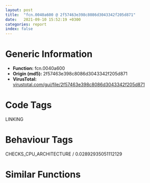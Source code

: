 ```yaml
---
layout: post
title:  "fcn.0040a600 @ 2f57463e398c8086d3043342f205d871"
date:   2021-09-10 15:52:19 +0300
categories: report
index: false
---
```


# Generic Information
- **Function:** fcn.0040a600
- **Origin (md5):** 2f57463e398c8086d3043342f205d871
- **VirusTotal:** [virustotal.com/gui/file/2f57463e398c8086d3043342f205d871][virustotal_ref]

# Code Tags
<span class="tag" id="LINKING">LINKING</span>


# Behaviour Tags
<span class="bhv-tag" id="CHECKS_CPU_ARCHITECTURE">CHECKS_CPU_ARCHITECTURE / 0.02892935051112129</span>

# Similar Functions
<script type="text/javascript" src="https://www.gstatic.com/charts/loader.js"></script>
<script type="text/javascript">

    google.charts.load('current', {'packages':['corechart']});
    google.charts.setOnLoadCallback(drawChart);

    function drawChart() {
    var data = new google.visualization.DataTable();
        data.addColumn('number', 'X');
        data.addColumn('number', 'Y');
        data.addColumn({type: 'string', role: 'tooltip', 'p': {'html': true}});
        data.addColumn({'type': 'string', 'role': 'style'});
        
        data.addRows([
    [-138.97390747070312, 272.18084716796875, '<b><a href="/report/fcn.0040a600@2f57463e398c8086d3043342f205d871">fcn.0040a600</a><br>@2f57463e398c8086d3043342f205d871</b><br>push ebp<br>mov ebp, esp<br>sub esp, 0xc<br>mov dword[ebp-4], 0<br>jmp 0x40a618<br>mov eax, dword[ebp-4]<br>add eax, 1<br>mov dword[ebp-4], eax<br>mov ecx, dword[ebp+8]<br>cmp dword[ecx*4+0x49f5f4], 2<br>jge 0x40a69f<br>mov edx, 1<br>mov eax, dword[ebp+8]<br>lea ecx, [eax*4+0x49f5f4]<br>xor eax, eax<br>lock cmpxchg<br>test eax, eax<br>jne 0x40a676<br>mov edx, dword[ebp+8]<br>mov eax, dword[edx*4+0x49b9c0]<br>mov dword[ebp-8], eax<br>mov ecx, dword[ebp-8]<br>push ecx<br>call dword[sym.imp.KERNEL32.dll_GetModuleHandleA]<br>mov dword[ebp-0xc], eax<br>mov edx, dword[ebp+8]<br>mov eax, dword[ebp-0xc]<br>mov dword[edx*4+0x49f5fc], eax<br>mov ecx, dword[ebp+8]<br>lea edx, [ecx*4+0x49f5f4]<br>lock inc<br>jmp 0x40a69f<br>mov eax, dword[ebp-4]<br>and eax, 1<br>je 0x40a692<br>call dword[sym.imp.KERNEL32.dll_SwitchToThread]<br>test eax, eax<br>jne 0x40a690<br>push 0<br>call dword[sym.imp.KERNEL32.dll_Sleep]<br>jmp 0x40a69a<br>push 1<br>call dword[sym.imp.KERNEL32.dll_Sleep]<br>jmp 0x40a60f<br>mov ecx, dword[ebp+8]<br>mov eax, dword[ecx*4+0x49f5fc]<br>mov esp, ebp<br>pop ebp<br>ret <br><eoc> ', 'point { fill-color: #e0440e; }'],
[163.94903564453125, 254.3183135986328, '<b><a href="/report/fcn.00406730@5e50a67c7e8dbb50c23acbc92eb08f0e">fcn.00406730</a><br>@5e50a67c7e8dbb50c23acbc92eb08f0e</b><br>push ebp<br>mov ebp, esp<br>sub esp, 0xc<br>mov dword[ebp-4], 0<br>jmp 0x406748<br>mov eax, dword[ebp-4]<br>add eax, 1<br>mov dword[ebp-4], eax<br>mov ecx, dword[ebp+8]<br>cmp dword[ecx*4+0x44a07c], 2<br>jge 0x4067cf<br>mov edx, 1<br>mov eax, dword[ebp+8]<br>lea ecx, [eax*4+0x44a07c]<br>xor eax, eax<br>lock cmpxchg<br>test eax, eax<br>jne 0x4067a6<br>mov edx, dword[ebp+8]<br>mov eax, dword[edx*4+0x448880]<br>mov dword[ebp-8], eax<br>mov ecx, dword[ebp-8]<br>push ecx<br>call dword[sym.imp.KERNEL32.dll_GetModuleHandleA]<br>mov dword[ebp-0xc], eax<br>mov edx, dword[ebp+8]<br>mov eax, dword[ebp-0xc]<br>mov dword[edx*4+0x44a084], eax<br>mov ecx, dword[ebp+8]<br>lea edx, [ecx*4+0x44a07c]<br>lock inc<br>jmp 0x4067cf<br>mov eax, dword[ebp-4]<br>and eax, 1<br>je 0x4067c2<br>call dword[sym.imp.KERNEL32.dll_SwitchToThread]<br>test eax, eax<br>jne 0x4067c0<br>push 0<br>call dword[sym.imp.KERNEL32.dll_Sleep]<br>jmp 0x4067ca<br>push 1<br>call dword[sym.imp.KERNEL32.dll_Sleep]<br>jmp 0x40673f<br>mov ecx, dword[ebp+8]<br>mov eax, dword[ecx*4+0x44a084]<br>mov esp, ebp<br>pop ebp<br>ret <br><eoc> ', 'null'],
[116.2965087890625, 104.94042205810547, '<b><a href="/report/fcn.00406720@368dd66411b8b6ce2bcd15b0e14af5c0">fcn.00406720</a><br>@368dd66411b8b6ce2bcd15b0e14af5c0</b><br>push ebp<br>mov ebp, esp<br>sub esp, 0xc<br>mov dword[ebp-4], 0<br>jmp 0x406738<br>mov eax, dword[ebp-4]<br>add eax, 1<br>mov dword[ebp-4], eax<br>mov ecx, dword[ebp+8]<br>cmp dword[ecx*4+0x4d807c], 2<br>jge 0x4067bf<br>mov edx, 1<br>mov eax, dword[ebp+8]<br>lea ecx, [eax*4+0x4d807c]<br>xor eax, eax<br>lock cmpxchg<br>test eax, eax<br>jne 0x406796<br>mov edx, dword[ebp+8]<br>mov eax, dword[edx*4+0x4d6880]<br>mov dword[ebp-8], eax<br>mov ecx, dword[ebp-8]<br>push ecx<br>call dword[sym.imp.KERNEL32.dll_GetModuleHandleA]<br>mov dword[ebp-0xc], eax<br>mov edx, dword[ebp+8]<br>mov eax, dword[ebp-0xc]<br>mov dword[edx*4+0x4d8084], eax<br>mov ecx, dword[ebp+8]<br>lea edx, [ecx*4+0x4d807c]<br>lock inc<br>jmp 0x4067bf<br>mov eax, dword[ebp-4]<br>and eax, 1<br>je 0x4067b2<br>call dword[sym.imp.KERNEL32.dll_SwitchToThread]<br>test eax, eax<br>jne 0x4067b0<br>push 0<br>call dword[sym.imp.KERNEL32.dll_Sleep]<br>jmp 0x4067ba<br>push 1<br>call dword[sym.imp.KERNEL32.dll_Sleep]<br>jmp 0x40672f<br>mov ecx, dword[ebp+8]<br>mov eax, dword[ecx*4+0x4d8084]<br>mov esp, ebp<br>pop ebp<br>ret <br><eoc> ', 'null'],
[197.14564514160156, -13.794778823852539, '<b><a href="/report/fcn.00406720@d9b85b9b67587bbf2112c62164413bd8">fcn.00406720</a><br>@d9b85b9b67587bbf2112c62164413bd8</b><br>push ebp<br>mov ebp, esp<br>sub esp, 0xc<br>mov dword[ebp-4], 0<br>jmp 0x406738<br>mov eax, dword[ebp-4]<br>add eax, 1<br>mov dword[ebp-4], eax<br>mov ecx, dword[ebp+8]<br>cmp dword[ecx*4+0x4d807c], 2<br>jge 0x4067bf<br>mov edx, 1<br>mov eax, dword[ebp+8]<br>lea ecx, [eax*4+0x4d807c]<br>xor eax, eax<br>lock cmpxchg<br>test eax, eax<br>jne 0x406796<br>mov edx, dword[ebp+8]<br>mov eax, dword[edx*4+0x4d6880]<br>mov dword[ebp-8], eax<br>mov ecx, dword[ebp-8]<br>push ecx<br>call dword[sym.imp.KERNEL32.dll_GetModuleHandleA]<br>mov dword[ebp-0xc], eax<br>mov edx, dword[ebp+8]<br>mov eax, dword[ebp-0xc]<br>mov dword[edx*4+0x4d8084], eax<br>mov ecx, dword[ebp+8]<br>lea edx, [ecx*4+0x4d807c]<br>lock inc<br>jmp 0x4067bf<br>mov eax, dword[ebp-4]<br>and eax, 1<br>je 0x4067b2<br>call dword[sym.imp.KERNEL32.dll_SwitchToThread]<br>test eax, eax<br>jne 0x4067b0<br>push 0<br>call dword[sym.imp.KERNEL32.dll_Sleep]<br>jmp 0x4067ba<br>push 1<br>call dword[sym.imp.KERNEL32.dll_Sleep]<br>jmp 0x40672f<br>mov ecx, dword[ebp+8]<br>mov eax, dword[ecx*4+0x4d8084]<br>mov esp, ebp<br>pop ebp<br>ret <br><eoc> ', 'null'],
[-142.7615966796875, 113.81208038330078, '<b><a href="/report/fcn.00406730@adc325bca51b67a67785e7e986af8b4d">fcn.00406730</a><br>@adc325bca51b67a67785e7e986af8b4d</b><br>push ebp<br>mov ebp, esp<br>sub esp, 0xc<br>mov dword[ebp-4], 0<br>jmp 0x406748<br>mov eax, dword[ebp-4]<br>add eax, 1<br>mov dword[ebp-4], eax<br>mov ecx, dword[ebp+8]<br>cmp dword[ecx*4+0x44a07c], 2<br>jge 0x4067cf<br>mov edx, 1<br>mov eax, dword[ebp+8]<br>lea ecx, [eax*4+0x44a07c]<br>xor eax, eax<br>lock cmpxchg<br>test eax, eax<br>jne 0x4067a6<br>mov edx, dword[ebp+8]<br>mov eax, dword[edx*4+0x448880]<br>mov dword[ebp-8], eax<br>mov ecx, dword[ebp-8]<br>push ecx<br>call dword[sym.imp.KERNEL32.dll_GetModuleHandleA]<br>mov dword[ebp-0xc], eax<br>mov edx, dword[ebp+8]<br>mov eax, dword[ebp-0xc]<br>mov dword[edx*4+0x44a084], eax<br>mov ecx, dword[ebp+8]<br>lea edx, [ecx*4+0x44a07c]<br>lock inc<br>jmp 0x4067cf<br>mov eax, dword[ebp-4]<br>and eax, 1<br>je 0x4067c2<br>call dword[sym.imp.KERNEL32.dll_SwitchToThread]<br>test eax, eax<br>jne 0x4067c0<br>push 0<br>call dword[sym.imp.KERNEL32.dll_Sleep]<br>jmp 0x4067ca<br>push 1<br>call dword[sym.imp.KERNEL32.dll_Sleep]<br>jmp 0x40673f<br>mov ecx, dword[ebp+8]<br>mov eax, dword[ecx*4+0x44a084]<br>mov esp, ebp<br>pop ebp<br>ret <br><eoc> ', 'null'],
[20.207426071166992, 341.58404541015625, '<b><a href="/report/fcn.0040a600@3a017db0719485179e5931e1ff048b6a">fcn.0040a600</a><br>@3a017db0719485179e5931e1ff048b6a</b><br>push ebp<br>mov ebp, esp<br>sub esp, 0xc<br>mov dword[ebp-4], 0<br>jmp 0x40a618<br>mov eax, dword[ebp-4]<br>add eax, 1<br>mov dword[ebp-4], eax<br>mov ecx, dword[ebp+8]<br>cmp dword[ecx*4+0x49f5f4], 2<br>jge 0x40a69f<br>mov edx, 1<br>mov eax, dword[ebp+8]<br>lea ecx, [eax*4+0x49f5f4]<br>xor eax, eax<br>lock cmpxchg<br>test eax, eax<br>jne 0x40a676<br>mov edx, dword[ebp+8]<br>mov eax, dword[edx*4+0x49b9c0]<br>mov dword[ebp-8], eax<br>mov ecx, dword[ebp-8]<br>push ecx<br>call dword[sym.imp.KERNEL32.dll_GetModuleHandleA]<br>mov dword[ebp-0xc], eax<br>mov edx, dword[ebp+8]<br>mov eax, dword[ebp-0xc]<br>mov dword[edx*4+0x49f5fc], eax<br>mov ecx, dword[ebp+8]<br>lea edx, [ecx*4+0x49f5f4]<br>lock inc<br>jmp 0x40a69f<br>mov eax, dword[ebp-4]<br>and eax, 1<br>je 0x40a692<br>call dword[sym.imp.KERNEL32.dll_SwitchToThread]<br>test eax, eax<br>jne 0x40a690<br>push 0<br>call dword[sym.imp.KERNEL32.dll_Sleep]<br>jmp 0x40a69a<br>push 1<br>call dword[sym.imp.KERNEL32.dll_Sleep]<br>jmp 0x40a60f<br>mov ecx, dword[ebp+8]<br>mov eax, dword[ecx*4+0x49f5fc]<br>mov esp, ebp<br>pop ebp<br>ret <br><eoc> ', 'null'],
[-277.4915466308594, 180.96817016601562, '<b><a href="/report/fcn.0040a600@985d3a961f1a2ad37039ba25bf21c0ee">fcn.0040a600</a><br>@985d3a961f1a2ad37039ba25bf21c0ee</b><br>push ebp<br>mov ebp, esp<br>sub esp, 0xc<br>mov dword[ebp-4], 0<br>jmp 0x40a618<br>mov eax, dword[ebp-4]<br>add eax, 1<br>mov dword[ebp-4], eax<br>mov ecx, dword[ebp+8]<br>cmp dword[ecx*4+0x49f5f4], 2<br>jge 0x40a69f<br>mov edx, 1<br>mov eax, dword[ebp+8]<br>lea ecx, [eax*4+0x49f5f4]<br>xor eax, eax<br>lock cmpxchg<br>test eax, eax<br>jne 0x40a676<br>mov edx, dword[ebp+8]<br>mov eax, dword[edx*4+0x49b9c0]<br>mov dword[ebp-8], eax<br>mov ecx, dword[ebp-8]<br>push ecx<br>call dword[sym.imp.KERNEL32.dll_GetModuleHandleA]<br>mov dword[ebp-0xc], eax<br>mov edx, dword[ebp+8]<br>mov eax, dword[ebp-0xc]<br>mov dword[edx*4+0x49f5fc], eax<br>mov ecx, dword[ebp+8]<br>lea edx, [ecx*4+0x49f5f4]<br>lock inc<br>jmp 0x40a69f<br>mov eax, dword[ebp-4]<br>and eax, 1<br>je 0x40a692<br>call dword[sym.imp.KERNEL32.dll_SwitchToThread]<br>test eax, eax<br>jne 0x40a690<br>push 0<br>call dword[sym.imp.KERNEL32.dll_Sleep]<br>jmp 0x40a69a<br>push 1<br>call dword[sym.imp.KERNEL32.dll_Sleep]<br>jmp 0x40a60f<br>mov ecx, dword[ebp+8]<br>mov eax, dword[ecx*4+0x49f5fc]<br>mov esp, ebp<br>pop ebp<br>ret <br><eoc> ', 'null'],
[-68.20660400390625, -54.02571105957031, '<b><a href="/report/fcn.0040a600@cd64783198de5872d050db281b6d529b">fcn.0040a600</a><br>@cd64783198de5872d050db281b6d529b</b><br>push ebp<br>mov ebp, esp<br>sub esp, 0xc<br>mov dword[ebp-4], 0<br>jmp 0x40a618<br>mov eax, dword[ebp-4]<br>add eax, 1<br>mov dword[ebp-4], eax<br>mov ecx, dword[ebp+8]<br>cmp dword[ecx*4+0x49f5f4], 2<br>jge 0x40a69f<br>mov edx, 1<br>mov eax, dword[ebp+8]<br>lea ecx, [eax*4+0x49f5f4]<br>xor eax, eax<br>lock cmpxchg<br>test eax, eax<br>jne 0x40a676<br>mov edx, dword[ebp+8]<br>mov eax, dword[edx*4+0x49b9c0]<br>mov dword[ebp-8], eax<br>mov ecx, dword[ebp-8]<br>push ecx<br>call dword[sym.imp.KERNEL32.dll_GetModuleHandleA]<br>mov dword[ebp-0xc], eax<br>mov edx, dword[ebp+8]<br>mov eax, dword[ebp-0xc]<br>mov dword[edx*4+0x49f5fc], eax<br>mov ecx, dword[ebp+8]<br>lea edx, [ecx*4+0x49f5f4]<br>lock inc<br>jmp 0x40a69f<br>mov eax, dword[ebp-4]<br>and eax, 1<br>je 0x40a692<br>call dword[sym.imp.KERNEL32.dll_SwitchToThread]<br>test eax, eax<br>jne 0x40a690<br>push 0<br>call dword[sym.imp.KERNEL32.dll_Sleep]<br>jmp 0x40a69a<br>push 1<br>call dword[sym.imp.KERNEL32.dll_Sleep]<br>jmp 0x40a60f<br>mov ecx, dword[ebp+8]<br>mov eax, dword[ecx*4+0x49f5fc]<br>mov esp, ebp<br>pop ebp<br>ret <br><eoc> ', 'null'],
[-196.5768585205078, -14.882315635681152, '<b><a href="/report/fcn.0040a600@6f3954a480bef11309decb3759df55ad">fcn.0040a600</a><br>@6f3954a480bef11309decb3759df55ad</b><br>push ebp<br>mov ebp, esp<br>sub esp, 0xc<br>mov dword[ebp-4], 0<br>jmp 0x40a618<br>mov eax, dword[ebp-4]<br>add eax, 1<br>mov dword[ebp-4], eax<br>mov ecx, dword[ebp+8]<br>cmp dword[ecx*4+0x49f5f4], 2<br>jge 0x40a69f<br>mov edx, 1<br>mov eax, dword[ebp+8]<br>lea ecx, [eax*4+0x49f5f4]<br>xor eax, eax<br>lock cmpxchg<br>test eax, eax<br>jne 0x40a676<br>mov edx, dword[ebp+8]<br>mov eax, dword[edx*4+0x49b9c0]<br>mov dword[ebp-8], eax<br>mov ecx, dword[ebp-8]<br>push ecx<br>call dword[sym.imp.KERNEL32.dll_GetModuleHandleA]<br>mov dword[ebp-0xc], eax<br>mov edx, dword[ebp+8]<br>mov eax, dword[ebp-0xc]<br>mov dword[edx*4+0x49f5fc], eax<br>mov ecx, dword[ebp+8]<br>lea edx, [ecx*4+0x49f5f4]<br>lock inc<br>jmp 0x40a69f<br>mov eax, dword[ebp-4]<br>and eax, 1<br>je 0x40a692<br>call dword[sym.imp.KERNEL32.dll_SwitchToThread]<br>test eax, eax<br>jne 0x40a690<br>push 0<br>call dword[sym.imp.KERNEL32.dll_Sleep]<br>jmp 0x40a69a<br>push 1<br>call dword[sym.imp.KERNEL32.dll_Sleep]<br>jmp 0x40a60f<br>mov ecx, dword[ebp+8]<br>mov eax, dword[ecx*4+0x49f5fc]<br>mov esp, ebp<br>pop ebp<br>ret <br><eoc> ', 'null'],
[269.99755859375, 136.03138732910156, '<b><a href="/report/fcn.0040a600@ce2d7db52a4e79f76ce765b07f5eead2">fcn.0040a600</a><br>@ce2d7db52a4e79f76ce765b07f5eead2</b><br>push ebp<br>mov ebp, esp<br>sub esp, 0xc<br>mov dword[ebp-4], 0<br>jmp 0x40a618<br>mov eax, dword[ebp-4]<br>add eax, 1<br>mov dword[ebp-4], eax<br>mov ecx, dword[ebp+8]<br>cmp dword[ecx*4+0x49f5f4], 2<br>jge 0x40a69f<br>mov edx, 1<br>mov eax, dword[ebp+8]<br>lea ecx, [eax*4+0x49f5f4]<br>xor eax, eax<br>lock cmpxchg<br>test eax, eax<br>jne 0x40a676<br>mov edx, dword[ebp+8]<br>mov eax, dword[edx*4+0x49b9c0]<br>mov dword[ebp-8], eax<br>mov ecx, dword[ebp-8]<br>push ecx<br>call dword[sym.imp.KERNEL32.dll_GetModuleHandleA]<br>mov dword[ebp-0xc], eax<br>mov edx, dword[ebp+8]<br>mov eax, dword[ebp-0xc]<br>mov dword[edx*4+0x49f5fc], eax<br>mov ecx, dword[ebp+8]<br>lea edx, [ecx*4+0x49f5f4]<br>lock inc<br>jmp 0x40a69f<br>mov eax, dword[ebp-4]<br>and eax, 1<br>je 0x40a692<br>call dword[sym.imp.KERNEL32.dll_SwitchToThread]<br>test eax, eax<br>jne 0x40a690<br>push 0<br>call dword[sym.imp.KERNEL32.dll_Sleep]<br>jmp 0x40a69a<br>push 1<br>call dword[sym.imp.KERNEL32.dll_Sleep]<br>jmp 0x40a60f<br>mov ecx, dword[ebp+8]<br>mov eax, dword[ecx*4+0x49f5fc]<br>mov esp, ebp<br>pop ebp<br>ret <br><eoc> ', 'null'],
[-301.1144714355469, -139.88088989257812, '<b><a href="/report/fcn.00406730@c0371bf2f84d37acabd30e547b4cc5fa">fcn.00406730</a><br>@c0371bf2f84d37acabd30e547b4cc5fa</b><br>push ebp<br>mov ebp, esp<br>sub esp, 0xc<br>mov dword[ebp-4], 0<br>jmp 0x406748<br>mov eax, dword[ebp-4]<br>add eax, 1<br>mov dword[ebp-4], eax<br>mov ecx, dword[ebp+8]<br>cmp dword[ecx*4+0x44a07c], 2<br>jge 0x4067cf<br>mov edx, 1<br>mov eax, dword[ebp+8]<br>lea ecx, [eax*4+0x44a07c]<br>xor eax, eax<br>lock cmpxchg<br>test eax, eax<br>jne 0x4067a6<br>mov edx, dword[ebp+8]<br>mov eax, dword[edx*4+0x448880]<br>mov dword[ebp-8], eax<br>mov ecx, dword[ebp-8]<br>push ecx<br>call dword[sym.imp.KERNEL32.dll_GetModuleHandleA]<br>mov dword[ebp-0xc], eax<br>mov edx, dword[ebp+8]<br>mov eax, dword[ebp-0xc]<br>mov dword[edx*4+0x44a084], eax<br>mov ecx, dword[ebp+8]<br>lea edx, [ecx*4+0x44a07c]<br>lock inc<br>jmp 0x4067cf<br>mov eax, dword[ebp-4]<br>and eax, 1<br>je 0x4067c2<br>call dword[sym.imp.KERNEL32.dll_SwitchToThread]<br>test eax, eax<br>jne 0x4067c0<br>push 0<br>call dword[sym.imp.KERNEL32.dll_Sleep]<br>jmp 0x4067ca<br>push 1<br>call dword[sym.imp.KERNEL32.dll_Sleep]<br>jmp 0x40673f<br>mov ecx, dword[ebp+8]<br>mov eax, dword[ecx*4+0x44a084]<br>mov esp, ebp<br>pop ebp<br>ret <br><eoc> ', 'null'],
[342.8117980957031, -18.52330207824707, '<b><a href="/report/fcn.0040a600@2dd6da6129e47fd72c5b6249eef16bbb">fcn.0040a600</a><br>@2dd6da6129e47fd72c5b6249eef16bbb</b><br>push ebp<br>mov ebp, esp<br>sub esp, 0xc<br>mov dword[ebp-4], 0<br>jmp 0x40a618<br>mov eax, dword[ebp-4]<br>add eax, 1<br>mov dword[ebp-4], eax<br>mov ecx, dword[ebp+8]<br>cmp dword[ecx*4+0x49f5f4], 2<br>jge 0x40a69f<br>mov edx, 1<br>mov eax, dword[ebp+8]<br>lea ecx, [eax*4+0x49f5f4]<br>xor eax, eax<br>lock cmpxchg<br>test eax, eax<br>jne 0x40a676<br>mov edx, dword[ebp+8]<br>mov eax, dword[edx*4+0x49b9c0]<br>mov dword[ebp-8], eax<br>mov ecx, dword[ebp-8]<br>push ecx<br>call dword[sym.imp.KERNEL32.dll_GetModuleHandleA]<br>mov dword[ebp-0xc], eax<br>mov edx, dword[ebp+8]<br>mov eax, dword[ebp-0xc]<br>mov dword[edx*4+0x49f5fc], eax<br>mov ecx, dword[ebp+8]<br>lea edx, [ecx*4+0x49f5f4]<br>lock inc<br>jmp 0x40a69f<br>mov eax, dword[ebp-4]<br>and eax, 1<br>je 0x40a692<br>call dword[sym.imp.KERNEL32.dll_SwitchToThread]<br>test eax, eax<br>jne 0x40a690<br>push 0<br>call dword[sym.imp.KERNEL32.dll_Sleep]<br>jmp 0x40a69a<br>push 1<br>call dword[sym.imp.KERNEL32.dll_Sleep]<br>jmp 0x40a60f<br>mov ecx, dword[ebp+8]<br>mov eax, dword[ecx*4+0x49f5fc]<br>mov esp, ebp<br>pop ebp<br>ret <br><eoc> ', 'null'],
[139.02772521972656, -153.35858154296875, '<b><a href="/report/fcn.00406730@d701bfe1b2c669cec1fe384fdc108bfb">fcn.00406730</a><br>@d701bfe1b2c669cec1fe384fdc108bfb</b><br>push ebp<br>mov ebp, esp<br>sub esp, 0xc<br>mov dword[ebp-4], 0<br>jmp 0x406748<br>mov eax, dword[ebp-4]<br>add eax, 1<br>mov dword[ebp-4], eax<br>mov ecx, dword[ebp+8]<br>cmp dword[ecx*4+0x44a07c], 2<br>jge 0x4067cf<br>mov edx, 1<br>mov eax, dword[ebp+8]<br>lea ecx, [eax*4+0x44a07c]<br>xor eax, eax<br>lock cmpxchg<br>test eax, eax<br>jne 0x4067a6<br>mov edx, dword[ebp+8]<br>mov eax, dword[edx*4+0x448880]<br>mov dword[ebp-8], eax<br>mov ecx, dword[ebp-8]<br>push ecx<br>call dword[sym.imp.KERNEL32.dll_GetModuleHandleA]<br>mov dword[ebp-0xc], eax<br>mov edx, dword[ebp+8]<br>mov eax, dword[ebp-0xc]<br>mov dword[edx*4+0x44a084], eax<br>mov ecx, dword[ebp+8]<br>lea edx, [ecx*4+0x44a07c]<br>lock inc<br>jmp 0x4067cf<br>mov eax, dword[ebp-4]<br>and eax, 1<br>je 0x4067c2<br>call dword[sym.imp.KERNEL32.dll_SwitchToThread]<br>test eax, eax<br>jne 0x4067c0<br>push 0<br>call dword[sym.imp.KERNEL32.dll_Sleep]<br>jmp 0x4067ca<br>push 1<br>call dword[sym.imp.KERNEL32.dll_Sleep]<br>jmp 0x40673f<br>mov ecx, dword[ebp+8]<br>mov eax, dword[ecx*4+0x44a084]<br>mov esp, ebp<br>pop ebp<br>ret <br><eoc> ', 'null'],
[280.2908630371094, -185.27084350585938, '<b><a href="/report/fcn.00406720@835812ed365516de32516b9bf14b0450">fcn.00406720</a><br>@835812ed365516de32516b9bf14b0450</b><br>push ebp<br>mov ebp, esp<br>sub esp, 0xc<br>mov dword[ebp-4], 0<br>jmp 0x406738<br>mov eax, dword[ebp-4]<br>add eax, 1<br>mov dword[ebp-4], eax<br>mov ecx, dword[ebp+8]<br>cmp dword[ecx*4+0x4d807c], 2<br>jge 0x4067bf<br>mov edx, 1<br>mov eax, dword[ebp+8]<br>lea ecx, [eax*4+0x4d807c]<br>xor eax, eax<br>lock cmpxchg<br>test eax, eax<br>jne 0x406796<br>mov edx, dword[ebp+8]<br>mov eax, dword[edx*4+0x4d6880]<br>mov dword[ebp-8], eax<br>mov ecx, dword[ebp-8]<br>push ecx<br>call dword[sym.imp.KERNEL32.dll_GetModuleHandleA]<br>mov dword[ebp-0xc], eax<br>mov edx, dword[ebp+8]<br>mov eax, dword[ebp-0xc]<br>mov dword[edx*4+0x4d8084], eax<br>mov ecx, dword[ebp+8]<br>lea edx, [ecx*4+0x4d807c]<br>lock inc<br>jmp 0x4067bf<br>mov eax, dword[ebp-4]<br>and eax, 1<br>je 0x4067b2<br>call dword[sym.imp.KERNEL32.dll_SwitchToThread]<br>test eax, eax<br>jne 0x4067b0<br>push 0<br>call dword[sym.imp.KERNEL32.dll_Sleep]<br>jmp 0x4067ba<br>push 1<br>call dword[sym.imp.KERNEL32.dll_Sleep]<br>jmp 0x40672f<br>mov ecx, dword[ebp+8]<br>mov eax, dword[ecx*4+0x4d8084]<br>mov esp, ebp<br>pop ebp<br>ret <br><eoc> ', 'null'],
[-0.773919939994812, 194.81944274902344, '<b><a href="/report/fcn.0040a600@f47bfed80cd39ec1aff63db618c8814f">fcn.0040a600</a><br>@f47bfed80cd39ec1aff63db618c8814f</b><br>push ebp<br>mov ebp, esp<br>sub esp, 0xc<br>mov dword[ebp-4], 0<br>jmp 0x40a618<br>mov eax, dword[ebp-4]<br>add eax, 1<br>mov dword[ebp-4], eax<br>mov ecx, dword[ebp+8]<br>cmp dword[ecx*4+0x49f5f4], 2<br>jge 0x40a69f<br>mov edx, 1<br>mov eax, dword[ebp+8]<br>lea ecx, [eax*4+0x49f5f4]<br>xor eax, eax<br>lock cmpxchg<br>test eax, eax<br>jne 0x40a676<br>mov edx, dword[ebp+8]<br>mov eax, dword[edx*4+0x49b9c0]<br>mov dword[ebp-8], eax<br>mov ecx, dword[ebp-8]<br>push ecx<br>call dword[sym.imp.KERNEL32.dll_GetModuleHandleA]<br>mov dword[ebp-0xc], eax<br>mov edx, dword[ebp+8]<br>mov eax, dword[ebp-0xc]<br>mov dword[edx*4+0x49f5fc], eax<br>mov ecx, dword[ebp+8]<br>lea edx, [ecx*4+0x49f5f4]<br>lock inc<br>jmp 0x40a69f<br>mov eax, dword[ebp-4]<br>and eax, 1<br>je 0x40a692<br>call dword[sym.imp.KERNEL32.dll_SwitchToThread]<br>test eax, eax<br>jne 0x40a690<br>push 0<br>call dword[sym.imp.KERNEL32.dll_Sleep]<br>jmp 0x40a69a<br>push 1<br>call dword[sym.imp.KERNEL32.dll_Sleep]<br>jmp 0x40a60f<br>mov ecx, dword[ebp+8]<br>mov eax, dword[ecx*4+0x49f5fc]<br>mov esp, ebp<br>pop ebp<br>ret <br><eoc> ', 'null'],
[-18.888303756713867, 65.10575866699219, '<b><a href="/report/fcn.0040a600@47d4e089bbf62dab1a8f678bd32b173c">fcn.0040a600</a><br>@47d4e089bbf62dab1a8f678bd32b173c</b><br>push ebp<br>mov ebp, esp<br>sub esp, 0xc<br>mov dword[ebp-4], 0<br>jmp 0x40a618<br>mov eax, dword[ebp-4]<br>add eax, 1<br>mov dword[ebp-4], eax<br>mov ecx, dword[ebp+8]<br>cmp dword[ecx*4+0x49f5f4], 2<br>jge 0x40a69f<br>mov edx, 1<br>mov eax, dword[ebp+8]<br>lea ecx, [eax*4+0x49f5f4]<br>xor eax, eax<br>lock cmpxchg<br>test eax, eax<br>jne 0x40a676<br>mov edx, dword[ebp+8]<br>mov eax, dword[edx*4+0x49b9c0]<br>mov dword[ebp-8], eax<br>mov ecx, dword[ebp-8]<br>push ecx<br>call dword[sym.imp.KERNEL32.dll_GetModuleHandleA]<br>mov dword[ebp-0xc], eax<br>mov edx, dword[ebp+8]<br>mov eax, dword[ebp-0xc]<br>mov dword[edx*4+0x49f5fc], eax<br>mov ecx, dword[ebp+8]<br>lea edx, [ecx*4+0x49f5f4]<br>lock inc<br>jmp 0x40a69f<br>mov eax, dword[ebp-4]<br>and eax, 1<br>je 0x40a692<br>call dword[sym.imp.KERNEL32.dll_SwitchToThread]<br>test eax, eax<br>jne 0x40a690<br>push 0<br>call dword[sym.imp.KERNEL32.dll_Sleep]<br>jmp 0x40a69a<br>push 1<br>call dword[sym.imp.KERNEL32.dll_Sleep]<br>jmp 0x40a60f<br>mov ecx, dword[ebp+8]<br>mov eax, dword[ecx*4+0x49f5fc]<br>mov esp, ebp<br>pop ebp<br>ret <br><eoc> ', 'null'],
[127.98210144042969, -305.9407043457031, '<b><a href="/report/fcn.0040a600@394c28c779b535ac47055481e5ab2427">fcn.0040a600</a><br>@394c28c779b535ac47055481e5ab2427</b><br>push ebp<br>mov ebp, esp<br>sub esp, 0xc<br>mov dword[ebp-4], 0<br>jmp 0x40a618<br>mov eax, dword[ebp-4]<br>add eax, 1<br>mov dword[ebp-4], eax<br>mov ecx, dword[ebp+8]<br>cmp dword[ecx*4+0x49f5f4], 2<br>jge 0x40a69f<br>mov edx, 1<br>mov eax, dword[ebp+8]<br>lea ecx, [eax*4+0x49f5f4]<br>xor eax, eax<br>lock cmpxchg<br>test eax, eax<br>jne 0x40a676<br>mov edx, dword[ebp+8]<br>mov eax, dword[edx*4+0x49b9c0]<br>mov dword[ebp-8], eax<br>mov ecx, dword[ebp-8]<br>push ecx<br>call dword[sym.imp.KERNEL32.dll_GetModuleHandleA]<br>mov dword[ebp-0xc], eax<br>mov edx, dword[ebp+8]<br>mov eax, dword[ebp-0xc]<br>mov dword[edx*4+0x49f5fc], eax<br>mov ecx, dword[ebp+8]<br>lea edx, [ecx*4+0x49f5f4]<br>lock inc<br>jmp 0x40a69f<br>mov eax, dword[ebp-4]<br>and eax, 1<br>je 0x40a692<br>call dword[sym.imp.KERNEL32.dll_SwitchToThread]<br>test eax, eax<br>jne 0x40a690<br>push 0<br>call dword[sym.imp.KERNEL32.dll_Sleep]<br>jmp 0x40a69a<br>push 1<br>call dword[sym.imp.KERNEL32.dll_Sleep]<br>jmp 0x40a60f<br>mov ecx, dword[ebp+8]<br>mov eax, dword[ecx*4+0x49f5fc]<br>mov esp, ebp<br>pop ebp<br>ret <br><eoc> ', 'null'],
[64.27254486083984, -39.52955627441406, '<b><a href="/report/fcn.0040a600@83f49824bfe7c3c24f4b74a2ba6ab65b">fcn.0040a600</a><br>@83f49824bfe7c3c24f4b74a2ba6ab65b</b><br>push ebp<br>mov ebp, esp<br>sub esp, 0xc<br>mov dword[ebp-4], 0<br>jmp 0x40a618<br>mov eax, dword[ebp-4]<br>add eax, 1<br>mov dword[ebp-4], eax<br>mov ecx, dword[ebp+8]<br>cmp dword[ecx*4+0x49f5f4], 2<br>jge 0x40a69f<br>mov edx, 1<br>mov eax, dword[ebp+8]<br>lea ecx, [eax*4+0x49f5f4]<br>xor eax, eax<br>lock cmpxchg<br>test eax, eax<br>jne 0x40a676<br>mov edx, dword[ebp+8]<br>mov eax, dword[edx*4+0x49b9c0]<br>mov dword[ebp-8], eax<br>mov ecx, dword[ebp-8]<br>push ecx<br>call dword[sym.imp.KERNEL32.dll_GetModuleHandleA]<br>mov dword[ebp-0xc], eax<br>mov edx, dword[ebp+8]<br>mov eax, dword[ebp-0xc]<br>mov dword[edx*4+0x49f5fc], eax<br>mov ecx, dword[ebp+8]<br>lea edx, [ecx*4+0x49f5f4]<br>lock inc<br>jmp 0x40a69f<br>mov eax, dword[ebp-4]<br>and eax, 1<br>je 0x40a692<br>call dword[sym.imp.KERNEL32.dll_SwitchToThread]<br>test eax, eax<br>jne 0x40a690<br>push 0<br>call dword[sym.imp.KERNEL32.dll_Sleep]<br>jmp 0x40a69a<br>push 1<br>call dword[sym.imp.KERNEL32.dll_Sleep]<br>jmp 0x40a60f<br>mov ecx, dword[ebp+8]<br>mov eax, dword[ecx*4+0x49f5fc]<br>mov esp, ebp<br>pop ebp<br>ret <br><eoc> ', 'null'],
[1.394003987312317, -180.53762817382812, '<b><a href="/report/fcn.0040cdd0@2fcce874fb2a3a396274d2df89c397e3">fcn.0040cdd0</a><br>@2fcce874fb2a3a396274d2df89c397e3</b><br>push ebp<br>mov ebp, esp<br>sub esp, 0xc<br>mov dword[ebp-4], 0<br>jmp 0x40cde8<br>mov eax, dword[ebp-4]<br>add eax, 1<br>mov dword[ebp-4], eax<br>mov ecx, dword[ebp+8]<br>cmp dword[ecx*4+0x543e0c], 2<br>jge 0x40ce6f<br>mov edx, 1<br>mov eax, dword[ebp+8]<br>lea ecx, [eax*4+0x543e0c]<br>xor eax, eax<br>lock cmpxchg<br>test eax, eax<br>jne 0x40ce46<br>mov edx, dword[ebp+8]<br>mov eax, dword[edx*4+0x4ad9c0]<br>mov dword[ebp-8], eax<br>mov ecx, dword[ebp-8]<br>push ecx<br>call dword[sym.imp.KERNEL32.dll_GetModuleHandleA]<br>mov dword[ebp-0xc], eax<br>mov edx, dword[ebp+8]<br>mov eax, dword[ebp-0xc]<br>mov dword[edx*4+0x543e14], eax<br>mov ecx, dword[ebp+8]<br>lea edx, [ecx*4+0x543e0c]<br>lock inc<br>jmp 0x40ce6f<br>mov eax, dword[ebp-4]<br>and eax, 1<br>je 0x40ce62<br>call dword[sym.imp.KERNEL32.dll_SwitchToThread]<br>test eax, eax<br>jne 0x40ce60<br>push 0<br>call dword[sym.imp.KERNEL32.dll_Sleep]<br>jmp 0x40ce6a<br>push 1<br>call dword[sym.imp.KERNEL32.dll_Sleep]<br>jmp 0x40cddf<br>mov ecx, dword[ebp+8]<br>mov eax, dword[ecx*4+0x543e14]<br>mov esp, ebp<br>pop ebp<br>ret <br><eoc> ', 'null'],
[-143.74192810058594, -164.2415008544922, '<b><a href="/report/fcn.0040a600@2a380710d2016aed75cfad6eacab1d1a">fcn.0040a600</a><br>@2a380710d2016aed75cfad6eacab1d1a</b><br>push ebp<br>mov ebp, esp<br>sub esp, 0xc<br>mov dword[ebp-4], 0<br>jmp 0x40a618<br>mov eax, dword[ebp-4]<br>add eax, 1<br>mov dword[ebp-4], eax<br>mov ecx, dword[ebp+8]<br>cmp dword[ecx*4+0x49f5f4], 2<br>jge 0x40a69f<br>mov edx, 1<br>mov eax, dword[ebp+8]<br>lea ecx, [eax*4+0x49f5f4]<br>xor eax, eax<br>lock cmpxchg<br>test eax, eax<br>jne 0x40a676<br>mov edx, dword[ebp+8]<br>mov eax, dword[edx*4+0x49b9c0]<br>mov dword[ebp-8], eax<br>mov ecx, dword[ebp-8]<br>push ecx<br>call dword[sym.imp.KERNEL32.dll_GetModuleHandleA]<br>mov dword[ebp-0xc], eax<br>mov edx, dword[ebp+8]<br>mov eax, dword[ebp-0xc]<br>mov dword[edx*4+0x49f5fc], eax<br>mov ecx, dword[ebp+8]<br>lea edx, [ecx*4+0x49f5f4]<br>lock inc<br>jmp 0x40a69f<br>mov eax, dword[ebp-4]<br>and eax, 1<br>je 0x40a692<br>call dword[sym.imp.KERNEL32.dll_SwitchToThread]<br>test eax, eax<br>jne 0x40a690<br>push 0<br>call dword[sym.imp.KERNEL32.dll_Sleep]<br>jmp 0x40a69a<br>push 1<br>call dword[sym.imp.KERNEL32.dll_Sleep]<br>jmp 0x40a60f<br>mov ecx, dword[ebp+8]<br>mov eax, dword[ecx*4+0x49f5fc]<br>mov esp, ebp<br>pop ebp<br>ret <br><eoc> ', 'null'],
[-208.21771240234375, -295.9122619628906, '<b><a href="/report/fcn.00406720@ed513abc569bc29389208199ec389a34">fcn.00406720</a><br>@ed513abc569bc29389208199ec389a34</b><br>push ebp<br>mov ebp, esp<br>sub esp, 0xc<br>mov dword[ebp-4], 0<br>jmp 0x406738<br>mov eax, dword[ebp-4]<br>add eax, 1<br>mov dword[ebp-4], eax<br>mov ecx, dword[ebp+8]<br>cmp dword[ecx*4+0x4d807c], 2<br>jge 0x4067bf<br>mov edx, 1<br>mov eax, dword[ebp+8]<br>lea ecx, [eax*4+0x4d807c]<br>xor eax, eax<br>lock cmpxchg<br>test eax, eax<br>jne 0x406796<br>mov edx, dword[ebp+8]<br>mov eax, dword[edx*4+0x4d6880]<br>mov dword[ebp-8], eax<br>mov ecx, dword[ebp-8]<br>push ecx<br>call dword[sym.imp.KERNEL32.dll_GetModuleHandleA]<br>mov dword[ebp-0xc], eax<br>mov edx, dword[ebp+8]<br>mov eax, dword[ebp-0xc]<br>mov dword[edx*4+0x4d8084], eax<br>mov ecx, dword[ebp+8]<br>lea edx, [ecx*4+0x4d807c]<br>lock inc<br>jmp 0x4067bf<br>mov eax, dword[ebp-4]<br>and eax, 1<br>je 0x4067b2<br>call dword[sym.imp.KERNEL32.dll_SwitchToThread]<br>test eax, eax<br>jne 0x4067b0<br>push 0<br>call dword[sym.imp.KERNEL32.dll_Sleep]<br>jmp 0x4067ba<br>push 1<br>call dword[sym.imp.KERNEL32.dll_Sleep]<br>jmp 0x40672f<br>mov ecx, dword[ebp+8]<br>mov eax, dword[ecx*4+0x4d8084]<br>mov esp, ebp<br>pop ebp<br>ret <br><eoc> ', 'null'],
[-40.09502029418945, -323.3143615722656, '<b><a href="/report/fcn.0040a600@da55f6ad71c51a7bfc62709434cb3d45">fcn.0040a600</a><br>@da55f6ad71c51a7bfc62709434cb3d45</b><br>push ebp<br>mov ebp, esp<br>sub esp, 0xc<br>mov dword[ebp-4], 0<br>jmp 0x40a618<br>mov eax, dword[ebp-4]<br>add eax, 1<br>mov dword[ebp-4], eax<br>mov ecx, dword[ebp+8]<br>cmp dword[ecx*4+0x49f5f4], 2<br>jge 0x40a69f<br>mov edx, 1<br>mov eax, dword[ebp+8]<br>lea ecx, [eax*4+0x49f5f4]<br>xor eax, eax<br>lock cmpxchg<br>test eax, eax<br>jne 0x40a676<br>mov edx, dword[ebp+8]<br>mov eax, dword[edx*4+0x49b9c0]<br>mov dword[ebp-8], eax<br>mov ecx, dword[ebp-8]<br>push ecx<br>call dword[sym.imp.KERNEL32.dll_GetModuleHandleA]<br>mov dword[ebp-0xc], eax<br>mov edx, dword[ebp+8]<br>mov eax, dword[ebp-0xc]<br>mov dword[edx*4+0x49f5fc], eax<br>mov ecx, dword[ebp+8]<br>lea edx, [ecx*4+0x49f5f4]<br>lock inc<br>jmp 0x40a69f<br>mov eax, dword[ebp-4]<br>and eax, 1<br>je 0x40a692<br>call dword[sym.imp.KERNEL32.dll_SwitchToThread]<br>test eax, eax<br>jne 0x40a690<br>push 0<br>call dword[sym.imp.KERNEL32.dll_Sleep]<br>jmp 0x40a69a<br>push 1<br>call dword[sym.imp.KERNEL32.dll_Sleep]<br>jmp 0x40a60f<br>mov ecx, dword[ebp+8]<br>mov eax, dword[ecx*4+0x49f5fc]<br>mov esp, ebp<br>pop ebp<br>ret <br><eoc> ', 'null'],
[-337.0287780761719, 26.505226135253906, '<b><a href="/report/fcn.0040a600@125511dc58d9fe5b15e0562013727778">fcn.0040a600</a><br>@125511dc58d9fe5b15e0562013727778</b><br>push ebp<br>mov ebp, esp<br>sub esp, 0xc<br>mov dword[ebp-4], 0<br>jmp 0x40a618<br>mov eax, dword[ebp-4]<br>add eax, 1<br>mov dword[ebp-4], eax<br>mov ecx, dword[ebp+8]<br>cmp dword[ecx*4+0x49f5f4], 2<br>jge 0x40a69f<br>mov edx, 1<br>mov eax, dword[ebp+8]<br>lea ecx, [eax*4+0x49f5f4]<br>xor eax, eax<br>lock cmpxchg<br>test eax, eax<br>jne 0x40a676<br>mov edx, dword[ebp+8]<br>mov eax, dword[edx*4+0x49b9c0]<br>mov dword[ebp-8], eax<br>mov ecx, dword[ebp-8]<br>push ecx<br>call dword[sym.imp.KERNEL32.dll_GetModuleHandleA]<br>mov dword[ebp-0xc], eax<br>mov edx, dword[ebp+8]<br>mov eax, dword[ebp-0xc]<br>mov dword[edx*4+0x49f5fc], eax<br>mov ecx, dword[ebp+8]<br>lea edx, [ecx*4+0x49f5f4]<br>lock inc<br>jmp 0x40a69f<br>mov eax, dword[ebp-4]<br>and eax, 1<br>je 0x40a692<br>call dword[sym.imp.KERNEL32.dll_SwitchToThread]<br>test eax, eax<br>jne 0x40a690<br>push 0<br>call dword[sym.imp.KERNEL32.dll_Sleep]<br>jmp 0x40a69a<br>push 1<br>call dword[sym.imp.KERNEL32.dll_Sleep]<br>jmp 0x40a60f<br>mov ecx, dword[ebp+8]<br>mov eax, dword[ecx*4+0x49f5fc]<br>mov esp, ebp<br>pop ebp<br>ret <br><eoc> ', 'null'],

        ]);

    var options = {
        title: 'Similarity Plot',
        legend: 'none',
        colors: ['#dedbd9', '#e6693e', '#ec8f6e', '#f3b49f', '#f6c7b6'],
        tooltip: {isHtml: true, trigger: 'both'},
        explorer: {
        actions: ["dragToZoom", "rightClickToReset"],
        },
        chartArea: {
        width: '80%',
        height: '80%'
        },
        width: '100%',
        height: '100%'
    };

    var chart = new google.visualization.ScatterChart(document.getElementById('chart_div'));

    chart.draw(data, options);
    }
    
</script>


<div id="chart_div" style="width: 100%px; height: 100%;"></div>

# Disassembled Code
{% highlight nasm %}

push ebp
mov ebp, esp
sub esp, 0xc
mov dword[ebp-4], 0
jmp 0x40a618
mov eax, dword[ebp-4]
add eax, 1
mov dword[ebp-4], eax
mov ecx, dword[ebp+8]
cmp dword[ecx*4+0x49f5f4], 2
jge 0x40a69f
mov edx, 1
mov eax, dword[ebp+8]
lea ecx, [eax*4+0x49f5f4]
xor eax, eax
lock cmpxchg
test eax, eax
jne 0x40a676
mov edx, dword[ebp+8]
mov eax, dword[edx*4+0x49b9c0]
mov dword[ebp-8], eax
mov ecx, dword[ebp-8]
push ecx
call dword[sym.imp.KERNEL32.dll_GetModuleHandleA]
mov dword[ebp-0xc], eax
mov edx, dword[ebp+8]
mov eax, dword[ebp-0xc]
mov dword[edx*4+0x49f5fc], eax
mov ecx, dword[ebp+8]
lea edx, [ecx*4+0x49f5f4]
lock inc
jmp 0x40a69f
mov eax, dword[ebp-4]
and eax, 1
je 0x40a692
call dword[sym.imp.KERNEL32.dll_SwitchToThread]
test eax, eax
jne 0x40a690
push 0
call dword[sym.imp.KERNEL32.dll_Sleep]
jmp 0x40a69a
push 1
call dword[sym.imp.KERNEL32.dll_Sleep]
jmp 0x40a60f
mov ecx, dword[ebp+8]
mov eax, dword[ecx*4+0x49f5fc]
mov esp, ebp
pop ebp
ret

{% endhighlight %}

[virustotal_ref]: https://www.virustotal.com/gui/file/2f57463e398c8086d3043342f205d871